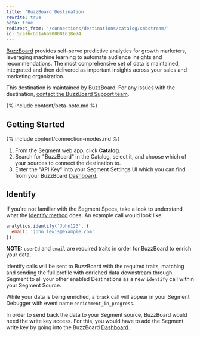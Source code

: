 ```yaml
---
title: 'BuzzBoard Destination'
rewrite: true
beta: true
redirect_from: '/connections/destinations/catalog/smbstream/'
id: 5ca76cbb1a6b900001618e74
---
```

[BuzzBoard](https://www.buzzboard.com/smbstreams/solutions/?utm_source=segmentio&utm_medium=docs&utm_campaign=partners) provides self-serve predictive analytics for growth marketers, leveraging machine learning to automate audience insights and recommendations. The most comprehensive set of data is maintained, integrated and then delivered as important insights across your sales and marketing organization.

This destination is maintained by BuzzBoard. For any issues with the destination, [contact the BuzzBoard Support team](mailto:support@buzzboard.com).

{% include content/beta-note.md %}

## Getting Started

{% include content/connection-modes.md %}

1. From the Segment web app, click **Catalog**.
2. Search for "BuzzBoard" in the Catalog, select it, and choose which of your sources to connect the destination to.
3. Enter the "API Key" into your Segment Settings UI which you can find from your BuzzBoard [Dashboard](https://sales.buzzboard.com/v5/stream-dashboard).


## Identify

If you're not familiar with the Segment Specs, take a look to understand what the [Identify method](/docs/connections/spec/identify/) does. An example call would look like:

```js
analytics.identify('John123', {
  email: 'john.lewis@example.com'
});
```

**NOTE:** `userId` and `email` are required traits in order for BuzzBoard to enrich your data.

Identify calls will be sent to BuzzBoard with the required traits, matching and sending the full profile with enriched data downstream through Segment to all your other enabled Destinations as a new `identify` call within your Segment Source.

While your data is being enriched, a `track` call will appear in your Segment Debugger with event name `enrichment_in_progress`.

In order to send back the data to your Segment source, BuzzBoard would need the write key access. For this, you would have to add the Segment write key by going into the BuzzBoard [Dashboard](https://sales.buzzboard.com/v5/stream-dashboard).
